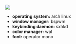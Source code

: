 ![](https://cdn.discordapp.com/attachments/228317351672545290/412540320006537226/unknown.png)

- **operating system:** arch linux
- **window manager:** bspwm
- **keybinding daemon:** sxhkd
- **color manager:** wal
- **font:** operator mono
